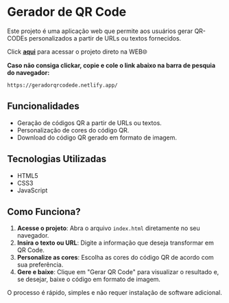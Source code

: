 # Gerador de QR Code

Este projeto é uma aplicação web que permite aos usuários gerar QR-CODEs personalizados a partir de URLs ou textos fornecidos.

Click **[aqui](https://geradorqrcodede.netlify.app/)** para acessar o projeto direto na WEB🌐

**Caso não consiga clickar, copie e cole o link abaixo na barra de pesquia do navegador:**
```plaintext
https://geradorqrcodede.netlify.app/
````

## Funcionalidades

- Geração de códigos QR a partir de URLs ou textos.
- Personalização de cores do código QR.
- Download do código QR gerado em formato de imagem.

## Tecnologias Utilizadas

- HTML5
- CSS3
- JavaScript

## Como Funciona?

1. **Acesse o projeto**: Abra o arquivo `index.html` diretamente no seu navegador.
2. **Insira o texto ou URL**: Digite a informação que deseja transformar em QR Code.
3. **Personalize as cores**: Escolha as cores do código QR de acordo com sua preferência.
4. **Gere e baixe**: Clique em "Gerar QR Code" para visualizar o resultado e, se desejar, baixe o código em formato de imagem.

O processo é rápido, simples e não requer instalação de software adicional.